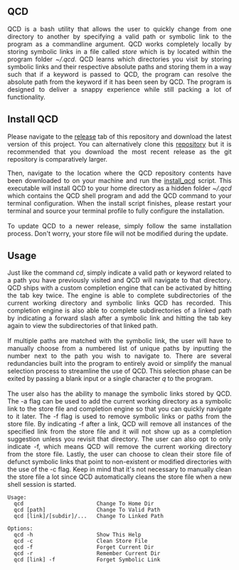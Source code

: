 ## QCD

<p align="justify">
QCD is a bash utility that allows the user to quickly change from one directory to another by specifying a valid path or symbolic link to the program as a commandline argument. QCD works completely locally by storing symbolic links in a file called <i>store</i> which is by located within the program folder <i>~/.qcd</i>. QCD learns which directories you visit by storing symbolic links and their respective absolute paths and storing them in a way such that if a keyword is passed to QCD, the program can resolve the absolute path from the keyword if it has been seen by QCD. The program is designed to deliver a snappy experience while still packing a lot of functionality.
</p>

## Install QCD

<p align="justify">
Please navigate to the <a href="https://github.com/nalinahuja22/qcd/releases">release</a> tab of this repository and download the latest version of this project. You can alternatively clone this <a href="https://github.com/nalinahuja22/qcd">repository</a> but it is recommended that you download the most recent release as the git repository is comparatively larger.
</p>

<p align="justify">
Then, navigate to the location where the QCD repository contents have been downloaded to on your machine and run the <a href="https://github.com/nalinahuja22/qcd/blob/master/install_qcd.sh">install_qcd</a> script. This executable will install QCD to your home directory as a hidden folder <i>~/.qcd</i> which contains the QCD shell program and add the QCD command to your terminal configuration. When the install script finishes, please restart your terminal and source your terminal profile to fully configure the installation.<br><br>To update QCD to a newer release, simply follow the same installation process. Don't worry, your store file will not be modified during the update.
</p>

## Usage

<p align="justify">
Just like the command <i>cd</i>, simply indicate a valid path or keyword related to a path you have previously visited and QCD will navigate to that directory. QCD ships with a custom completion engine that can be activated by hitting the tab key twice. The engine is able to complete subdirectories of the current working directory and symbolic links QCD has recorded. This completion engine is also able to complete subdirectories of a linked path by indicating a forward slash after a symbolic link and hitting the tab key again to view the subdirectories of that linked path.<br><br>If multiple paths are matched with the symbolic link, the user will have to manually choose from a numbered list of unique paths by inputting the number next to the path you wish to navigate to. There are several redundancies built into the program to entirely avoid or simplify the manual selection process to streamline the use of QCD. This selection phase can be exited by passing a blank input or a single character <i>q</i> to the program.<br><br>The user also has the ability to manage the symbolic links stored by QCD. The -a flag can be used to add the current working directory as a symbolic link to the store file and completion engine so that you can quickly navigate to it later. The -f flag is used to remove symbolic links or paths from the store file. By indicating -f after a link, QCD will remove all instances of the specified link from the store file and it will not show up as a completion suggestion unless you revisit that directory. The user can also opt to only indicate -f, which means QCD will remove the current working directory from the store file. Lastly, the user can choose to clean their store file of defunct symbolic links that point to non-existent or modified directories with the use of the -c flag. Keep in mind that it's not necessary to manually clean the store file a lot since QCD automatically cleans the store file when a new shell session is started.
</p>

```
Usage:
  qcd                       Change To Home Dir
  qcd [path]                Change To Valid Path
  qcd [link]/[subdir]/...   Change To Linked Path

Options:
  qcd -h                    Show This Help
  qcd -c                    Clean Store File
  qcd -f                    Forget Current Dir
  qcd -r                    Remember Current Dir
  qcd [link] -f             Forget Symbolic Link
```
